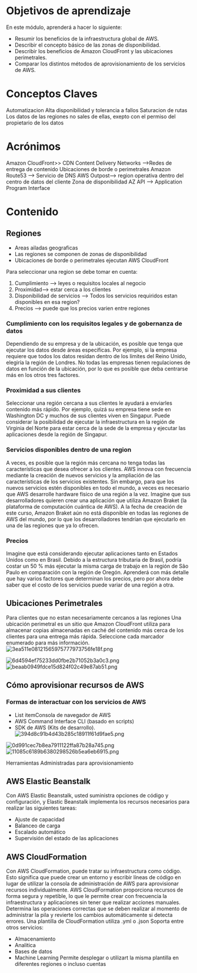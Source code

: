 # Objetivos de aprendizaje
En este módulo, aprenderá a hacer lo siguiente:

- Resumir los beneficios de la infraestructura global de AWS.
- Describir el concepto básico de las zonas de disponibilidad.
- Describir los beneficios de Amazon CloudFront y las ubicaciones perimetrales.
- Comparar los distintos métodos de aprovisionamiento de los servicios de AWS.

# Conceptos Claves
Automatizacion
Alta disponibilidad y tolerancia a fallos
Saturacion de rutas
Los datos de las regiones no sales de ellas, exepto con el permiso del propietario de los datos

# Acrónimos
Amazon CloudFront>> CDN Content Delivery Networks -->Redes de entrega de contenido
Ubicaciones de borde o perimetrales 
Amazon Route53 --> Servicio de DNS
AWS Outpost--> region operativa dentro del centro de datos del cliente
Zona de disponibilidad AZ 
API --> Application Program Interface 


# Contenido
## Regiones 
- Areas ailadas geograficas
- Las regiones se componen de zonas de disponibilidad 
- Ubicaciones de borde o perimetrales ejecutan AWS CloudFront


Para seleccionar una region se debe tomar en cuenta:
1. Cumplimiento --> leyes o requisitos locales al negocio
2. Proximidad--> estar cerca a los clientes
3. Disponibilidad de servicios --> Todos los servicios requiridos estan disponibles en esa region?
4. Precios --> puede que los precios varien entre regiones
### Cumplimiento con los requisitos legales y de gobernanza de datos
Dependiendo de su empresa y de la ubicación, es posible que tenga que ejecutar los datos desde áreas específicas. Por ejemplo, si la empresa requiere que todos los datos residan dentro de los límites del Reino Unido, elegiría la región de Londres. 
No todas las empresas tienen regulaciones de datos en función de la ubicación, por lo que es posible que deba centrarse más en los otros tres factores.
### Proximidad a sus clientes
Seleccionar una región cercana a sus clientes le ayudará a enviarles contenido más rápido. Por ejemplo, quizá su empresa tiene sede en Washington DC y muchos de sus clientes viven en Singapur. Puede considerar la posibilidad de ejecutar la infraestructura en la región de Virginia del Norte para estar cerca de la sede de la empresa y ejecutar las aplicaciones desde la región de Singapur.
### Servicios disponibles dentro de una region
A veces, es posible que la región más cercana no tenga todas las características que desea ofrecer a los clientes. AWS innova con frecuencia mediante la creación de nuevos servicios y la ampliación de las características de los servicios existentes. Sin embargo, para que los nuevos servicios estén disponibles en todo el mundo, a veces es necesario que AWS desarrolle hardware físico de una región a la vez. 
Imagine que sus desarrolladores quieren crear una aplicación que utiliza Amazon Braket (la plataforma de computación cuántica de AWS). A la fecha de creación de este curso, Amazon Braket aún no está disponible en todas las regiones de AWS del mundo, por lo que los desarrolladores tendrían que ejecutarlo en una de las regiones que ya lo ofrecen.
### Precios
Imagine que está considerando ejecutar aplicaciones tanto en Estados Unidos como en Brasil. Debido a la estructura tributaria de Brasil, podría costar un 50 % más ejecutar la misma carga de trabajo en la región de São Paulo en comparación con la región de Oregón. Aprenderá con más detalle que hay varios factores que determinan los precios, pero por ahora debe saber que el costo de los servicios puede variar de una región a otra.

## Ubicaciones Perimetrales 
Para clientes que no estan necesariamente cercanos a las regiones
Una ubicación perimetral es un sitio que Amazon CloudFront utiliza para almacenar copias almacenadas en caché del contenido más cerca de los clientes para una entrega más rápida.
Seleccione cada marcador enumerado para más información.
![3ea511e08121565975777973756fe18f.png](/images/3ea511e08121565975777973756fe18f.png)

![6d4594ef75233dd0fbe2b71052b3a0c3.png](/images/6d4594ef75233dd0fbe2b71052b3a0c3.png)
![beaab0949fdce15d824f02c49e87ab51.png](/images/beaab0949fdce15d824f02c49e87ab51.png)


## Cómo aprovisionar recursos de AWS
### Formas de interactuar con los servicios de AWS
- List itemConsola de navegador de AWS
- AWS Command  Interface CLI (basado en scripts)
- SDK de AWS (Kits de desarrollo).
![394d8c91b4d43b285c18911f61d9fae5.png](/images/394d8c91b4d43b285c18911f61d9fae5.png)


![0d991cec7b8ea7911122ffa87b28a745.png](/images/0d991cec7b8ea7911122ffa87b28a745.png)
![11085c6189b6380298526b5ea6eb6915.png](/images/11085c6189b6380298526b5ea6eb6915.png)

Herramientas Administradas para aprovisionamiento
## AWS Elastic Beanstalk

Con AWS Elastic Beanstalk, usted suministra opciones de código y configuración, y Elastic Beanstalk implementa los recursos necesarios para realizar las siguientes tareas:
- Ajuste de capacidad
- Balanceo de carga
- Escalado automático
- Supervisión del estado de las aplicaciones

## AWS CloudFormation
Con AWS CloudFormation, puede tratar su infraestructura como código. Esto significa que puede crear un entorno y escribir líneas de código en lugar de utilizar la consola de administración de AWS para aprovisionar recursos individualmente.
AWS CloudFormation proporciona recursos de forma segura y repetible, lo que le permite crear con frecuencia la infraestructura y aplicaciones sin tener que realizar acciones manuales. Determina las operaciones correctas que se deben realizar al momento de administrar la pila y revierte los cambios automáticamente si detecta errores.
Una plantilla de CloudFormation utiliza .yml o .json
Soporta entre otros servicios:
- Almacenamiento
- Analitica
- Bases de datos
- Machine Learning
Permite desplegar o utilizart la misma plantilla en diferentes regiones o incluso cuentas
